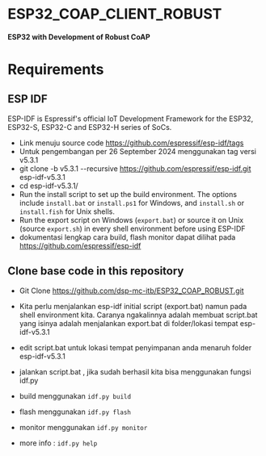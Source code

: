 # ESP32_COAP_CLIENT_ROBUST
#### ESP32 with Development of Robust CoAP

# Requirements

## ESP IDF
ESP-IDF is Espressif's official IoT Development Framework for the ESP32, ESP32-S, ESP32-C and ESP32-H series of SoCs.

- Link menuju source code https://github.com/espressif/esp-idf/tags
- Untuk pengembangan per 26 September 2024 menggunakan tag versi v5.3.1
- git clone -b v5.3.1 --recursive https://github.com/espressif/esp-idf.git esp-idf-v5.3.1
- cd esp-idf-v5.3.1/
- Run the install script to set up the build environment. The options include `install.bat` or `install.ps1` for Windows, and `install.sh` or `install.fish` for Unix shells.
- Run the export script on Windows (`export.bat`) or source it on Unix (source `export.sh`) in every shell environment before using ESP-IDF
- dokumentasi lengkap cara build, flash monitor dapat dilihat pada https://github.com/espressif/esp-idf

## Clone base code in this repository

- Git Clone https://github.com/dsp-mc-itb/ESP32_COAP_ROBUST.git
- Kita perlu menjalankan esp-idf initial script (export.bat) namun pada shell environment kita. Caranya ngakalinnya adalah membuat script.bat yang isinya adalah menjalankan export.bat di folder/lokasi tempat esp-idf-v5.3.1
- edit script.bat untuk lokasi tempat penyimpanan anda menaruh folder esp-idf-v5.3.1
- jalankan script.bat , jika sudah berhasil kita bisa menggunakan fungsi idf.py
- build menggunakan ``idf.py build``
- flash menggunakan ``idf.py flash``
- monitor menggunakan ``idf.py monitor``

- more info : `idf.py help`






